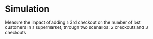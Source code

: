 # Simulation
Measure the impact of adding a 3rd checkout on the number of lost customers in a supermarket, through two scenarios: 2 checkouts and 3 checkouts
